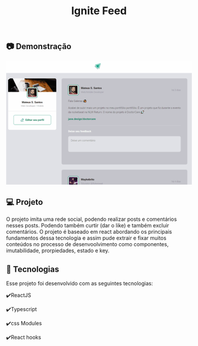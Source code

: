 <h1 align="center" >Ignite Feed</h1>

<br>

## :camera: Demonstração

![gif](github/FeedGithub.gif)

## 💻 Projeto
O projeto imita uma rede social, podendo realizar posts e comentários nesses posts. Podendo também curtir (dar o like) e também excluir comentários. O projeto é baseado em react abordando os principais fundamentos dessa tecnologia e assim pude extrair e fixar muitos conteúdos no processo de desenvoolvimento como componentes, imutabilidade, prorpiedades, estado e key. 

## :rocket: Tecnologias

Esse projeto foi desenvolvido com as seguintes tecnologias:

✔️ReactJS

✔️Typescript

✔️css Modules

✔️React hooks